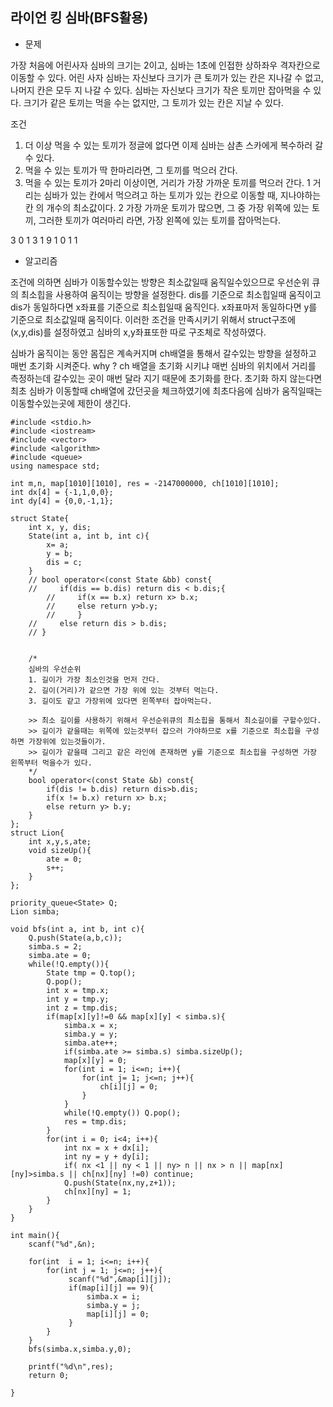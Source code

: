 ## 라이언 킹 심바(BFS활용)

* 문제 

가장 처음에 어린사자 심바의 크기는 2이고, 심바는 1초에 인접한 상하좌우 격자칸으로 이동할 수 있다. 어린 사자 심바는 자신보다 크기가 큰 토끼가 있는 칸은 지나갈 수 없고, 나머지 칸은 모두 지 나갈 수 있다. 심바는 자신보다 크기가 작은 토끼만 잡아먹을 수 있다. 크기가 같은 토끼는 먹을 수는 없지만, 그 토끼가 있는 칸은 지날 수 있다.

조건
1) 더 이상 먹을 수 있는 토끼가 정글에 없다면 이제 심바는 삼촌 스카에게 복수하러 갈 수 있다.
2) 먹을 수 있는 토끼가 딱 한마리라면, 그 토끼를 먹으러 간다.
3) 먹을 수 있는 토끼가 2마리 이상이면, 거리가 가장 가까운 토끼를 먹으러 간다.
1 거리는 심바가 있는 칸에서 먹으려고 하는 토끼가 있는 칸으로 이동할 때, 지나야하는 칸 의 개수의 최소값이다.
2 가장 가까운 토끼가 많으면, 그 중 가장 위쪽에 있는 토끼, 그러한 토끼가 여러마리 라면, 가장 왼쪽에 있는 토끼를 잡아먹는다.

3 
0 1 3
1 9 1 
0 1 1


* 알고리즘

조건에 의하면 심바가 이동할수있는 방향은 최소값일때 움직일수있으므로 
우선순위 큐의 최소힙을 사용하여 움직이는 방향을 설정한다.
dis를 기준으로 최소힙일때 움직이고 
dis가 동일하다면 x좌표를 기준으로 최소힙일때 움직인다. 
x좌표마저 동일하다면 y를 기준으로 최소값일때 움직이다. 
이러한 조건을 만족시키기 위해서 struct구조에 (x,y,dis)를 설정하였고 심바의 x,y좌표또한 따로 구조체로 작성하였다. 

심바가 움직이는 동안 몸집은 계속커지며 ch배열을 통해서 갈수있는 방향을 설정하고 매번 초기화 시켜준다. 
why ? ch 배열을 초기화 시키냐 
매번 심바의 위치에서 거리를 측정하는데 갈수있는 곳이 매번 달라 지기 때문에 초기화를 한다.
초기화 하지 않는다면 최초 심바가 이동할때 ch배열에 갔던곳을 체크하였기에 최초다음에 심바가 움직일때는 이동할수있는곳에 제한이 생긴다. 

```
#include <stdio.h>
#include <iostream>
#include <vector>
#include <algorithm>
#include <queue>
using namespace std;

int m,n, map[1010][1010], res = -2147000000, ch[1010][1010];
int dx[4] = {-1,1,0,0};
int dy[4] = {0,0,-1,1};

struct State{
    int x, y, dis;
    State(int a, int b, int c){
        x= a;
        y = b;
        dis = c;
    }
    // bool operator<(const State &bb) const{
    //     if(dis == b.dis) return dis < b.dis;{
        //     if(x == b.x) return x> b.x;
        //     else return y>b.y;
        //     }
    //     else return dis > b.dis;
    // }
    

    /*
    심바의 우선순위
    1. 길이가 가장 최소인것을 먼저 간다.
    2. 길이(거리)가 같으면 가장 위에 있는 것부터 먹는다.
    3. 길이도 같고 가장위에 있다면 왼쪽부터 잡아먹는다. 

    >> 최소 길이를 사용하기 위해서 우선순위큐의 최소힙을 통해서 최소길이를 구할수있다. 
    >> 길이가 같을때는 위쪽에 있는것부터 잡으러 가야하므로 x를 기준으로 최소힙을 구성하면 가장위에 있는것들이가. 
    >> 길이가 같을때 그리고 같은 라인에 존재하면 y를 기준으로 최소힙을 구성하면 가장 왼쪽부터 먹을수가 있다. 
    */
    bool operator<(const State &b) const{ 
        if(dis != b.dis) return dis>b.dis;
        if(x != b.x) return x> b.x;
        else return y> b.y;
    }
};
struct Lion{
    int x,y,s,ate;
    void sizeUp(){
        ate = 0;
        s++;
    }
};

priority_queue<State> Q;
Lion simba;

void bfs(int a, int b, int c){
    Q.push(State(a,b,c));
    simba.s = 2;
    simba.ate = 0;
    while(!Q.empty()){
        State tmp = Q.top();
        Q.pop();
        int x = tmp.x;
        int y = tmp.y;
        int z = tmp.dis;
        if(map[x][y]!=0 && map[x][y] < simba.s){
            simba.x = x;
            simba.y = y;
            simba.ate++;
            if(simba.ate >= simba.s) simba.sizeUp();
            map[x][y] = 0;
            for(int i = 1; i<=n; i++){
                for(int j= 1; j<=n; j++){
                    ch[i][j] = 0;
                }
            }
            while(!Q.empty()) Q.pop();
            res = tmp.dis;
        }
        for(int i = 0; i<4; i++){
            int nx = x + dx[i];
            int ny = y + dy[i];
            if( nx <1 || ny < 1 || ny> n || nx > n || map[nx][ny]>simba.s || ch[nx][ny] !=0) continue;
            Q.push(State(nx,ny,z+1));
            ch[nx][ny] = 1;
        }
    }
}

int main(){
    scanf("%d",&n);

    for(int  i = 1; i<=n; i++){
        for(int j = 1; j<=n; j++){
             scanf("%d",&map[i][j]); 
             if(map[i][j] == 9){
                 simba.x = i;
                 simba.y = j;
                 map[i][j] = 0;
             }
        }
    }
    bfs(simba.x,simba.y,0);

    printf("%d\n",res);
    return 0;
    
}

```

